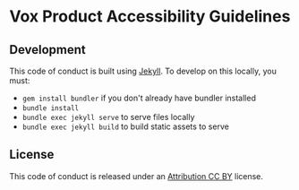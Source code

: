 # Vox Product Accessibility Guidelines

## Development
This code of conduct is built using [Jekyll](http://www.jekyllrb.com). To develop on this locally, you must:
- `gem install bundler` if you don't already have bundler installed
- `bundle install`
- `bundle exec jekyll serve` to serve files locally
- `bundle exec jekyll build` to build static assets to serve

## License
This code of conduct is released under an [Attribution CC BY](https://creativecommons.org/licenses/by/4.0/) license.


